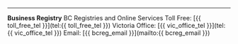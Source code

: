 ---

**Business Registry**
BC Registries and Online Services
Toll Free: [{{ toll_free_tel }}](tel:{{ toll_free_tel }})
Victoria Office: [{{ vic_office_tel }}](tel:{{ vic_office_tel }})
Email: [{{ bcreg_email }}](mailto:{{ bcreg_email }})
